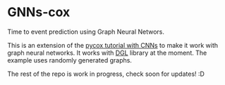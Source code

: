 # GNNs-cox

Time to event prediction using Graph Neural Networs.

This is an extension of the [pycox tutorial with CNNs](https://nbviewer.jupyter.org/github/havakv/pycox/blob/master/examples/04_mnist_dataloaders_cnn.ipynb) to make it work with graph neural networks. It works with [DGL](https://www.dgl.ai) library at the moment. The example uses randomly generated graphs.

The rest of the repo is work in progress, check soon for updates! :D 
